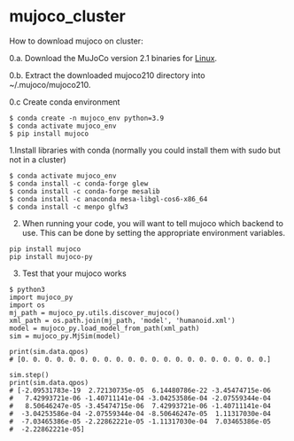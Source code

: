 # mujoco_cluster
How to download mujoco on cluster:

0.a. Download the MuJoCo version 2.1 binaries for [Linux](https://mujoco.org/download/mujoco210-linux-x86_64.tar.gz).

0.b. Extract the downloaded mujoco210 directory into ~/.mujoco/mujoco210.

0.c Create conda environment
```
$ conda create -n mujoco_env python=3.9
$ conda activate mujoco_env
$ pip install mujoco
```
1.Install libraries with conda (normally you could install them with sudo but not in a cluster)
```
$ conda activate mujoco_env
$ conda install -c conda-forge glew
$ conda install -c conda-forge mesalib
$ conda install -c anaconda mesa-libgl-cos6-x86_64
$ conda install -c menpo glfw3
```
2. When running your code, you will want to tell mujoco which backend to use. This can be done by setting the appropriate environment variables.
```
pip install mujoco
pip install mujoco-py
```
3. Test that your mujoco works
```
$ python3
import mujoco_py
import os
mj_path = mujoco_py.utils.discover_mujoco()
xml_path = os.path.join(mj_path, 'model', 'humanoid.xml')
model = mujoco_py.load_model_from_path(xml_path)
sim = mujoco_py.MjSim(model)

print(sim.data.qpos)
# [0. 0. 0. 0. 0. 0. 0. 0. 0. 0. 0. 0. 0. 0. 0. 0. 0. 0. 0. 0. 0.]

sim.step()
print(sim.data.qpos)
# [-2.09531783e-19  2.72130735e-05  6.14480786e-22 -3.45474715e-06
#   7.42993721e-06 -1.40711141e-04 -3.04253586e-04 -2.07559344e-04
#   8.50646247e-05 -3.45474715e-06  7.42993721e-06 -1.40711141e-04
#  -3.04253586e-04 -2.07559344e-04 -8.50646247e-05  1.11317030e-04
#  -7.03465386e-05 -2.22862221e-05 -1.11317030e-04  7.03465386e-05
#  -2.22862221e-05]
```
